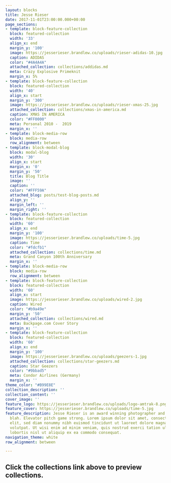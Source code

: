 ```yaml
---
layout: blocks
title: Jesse Rieser
date: 2017-11-01T23:00:00.000+00:00
page_sections:
- template: block-feature-collection
  block: featured-collection
  width: '33'
  align_x: end
  margin_y: '100'
  image: https://jesserieser.brandlew.co/uploads/rieser-adidas-10.jpg
  caption: ADIDAS
  color: "#4A4A4A"
  attached_collection: collections/addidas.md
  meta: Crazy Explosive Primeknit
  margin_x: 5%
- template: block-feature-collection
  block: featured-collection
  width: '40'
  align_x: start
  margin_y: '300'
  image: https://jesserieser.brandlew.co/uploads/rieser-xmas-25.jpg
  attached_collection: collections/xmas-in-america.md
  caption: XMAS IN AMERICA
  color: "#FF0000"
  meta: Personal 2010 -  2019
  margin_x: ''
- template: block-media-row
  block: media-row
  row_alignment: between
- template: block-modal-blog
  block: modal-blog
  width: '30'
  align_x: start
  margin_x: '0'
  margin_y: '50'
  title: Blog Title
  image: ''
  caption: ''
  color: "#FFF59A"
  attached_blog: posts/test-blog-posts.md
  align_y: ''
  margin_left: ''
  margin_right: ''
- template: block-feature-collection
  block: featured-collection
  width: '60'
  align_x: end
  margin_y: '100'
  image: https://jesserieser.brandlew.co/uploads/time-5.jpg
  caption: Time
  color: "#fdcfb1"
  attached_collection: collections/time.md
  meta: Grand Canyon 100th Anniversary 
  margin_x: ''
- template: block-media-row
  block: media-row
  row_alignment: between
- template: block-feature-collection
  block: featured-collection
  width: '60'
  align_x: start
  image: https://jesserieser.brandlew.co/uploads/wired-2.jpg
  caption: Wired
  color: "#b9a49e"
  margin_y: '50'
  attached_collection: collections/wired.md
  meta: Backpage.com Cover Story
  margin_x: ''
- template: block-feature-collection
  block: featured-collection
  width: '60'
  align_x: end
  margin_y: '100'
  image: https://jesserieser.brandlew.co/uploads/geezers-1.jpg
  attached_collection: collections/star-geezers.md
  caption: Star Geezers
  color: "#9bbad5"
  meta: Condor Airlines (Germany)
  margin_x: ''
theme_color: "#B99E8E"
collection_description: ''
collection_content: ''
cover_image: ''
feature_logo: https://jesserieser.brandlew.co/uploads/logo-amtrak-8.png
feature_cover: https://jesserieser.brandlew.co/uploads/time-5.jpg
feature_description: Jesse Rieser is an award winning photographer and blah blah blah
  blah. Elevator pitch game strong. Lorem ipsum dolor sit amet, consectetuer adipiscing
  elit, sed diam nonummy nibh euismod tincidunt ut laoreet dolore magna aliquam erat
  volutpat. Ut wisi enim ad minim veniam, quis nostrud exerci tation ullamcorper suscipit
  lobortis nisl ut aliquip ex ea commodo consequat.
navigation_theme: white
row_alignment: between

---
```

## Click the collections link above to preview collections.